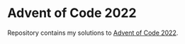 # Advent of Code 2022

Repository contains my solutions to [Advent of Code 2022](https://adventofcode.com/2022).